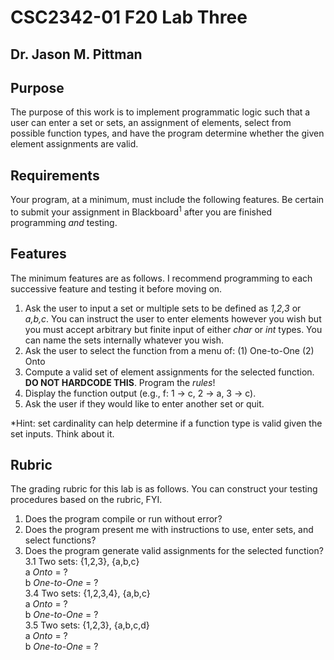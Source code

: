 # CSC2342-01 F20 Lab Three
## Dr. Jason M. Pittman

## Purpose
The purpose of this work is to implement programmatic logic such that a user can enter a set or sets, an assignment of elements, select from possible function types, and have the program determine whether the given element assignments are valid.

## Requirements
Your program, at a minimum, must include the following features. Be certain to submit your assignment in Blackboard$^1$ after you are finished programming *and* testing.

## Features
   The minimum features are as follows. I recommend programming to each successive feature and testing it before moving on.

   1.  Ask the user to input a set or multiple sets to be defined as *1,2,3* or *a,b,c*. You can instruct the user to enter elements however you wish but you must accept arbitrary but finite input of either *char* or *int* types. You can name the sets internally whatever you wish.
   2.  Ask the user to select the function from a menu of:
      (1) One-to-One
      (2) Onto
   3. Compute a valid set of element assignments for the selected function. 
      **DO NOT HARDCODE THIS**. Program the *rules*!
   4. Display the function output (e.g., f: 1 -> c, 2 -> a, 3 -> c).
   5. Ask the user if they would like to enter another set or quit.

*Hint: set cardinality can help determine if a function type is valid given the set inputs. Think about it.

## Rubric
The grading rubric for this lab is as follows. You can construct your testing procedures based on the rubric, FYI.

   1. Does the program compile or run without error?
   2. Does the program present me with instructions to use, enter sets, and select functions?
   3. Does the program generate valid assignments for the selected function?   
      3.1 Two sets: {1,2,3}, {a,b,c}  
         a *Onto* = ?  
         b *One-to-One* = ?  
      3.4 Two sets: {1,2,3,4}, {a,b,c}  
         a *Onto* = ?  
         b *One-to-One* = ?  
      3.5 Two sets: {1,2,3}, {a,b,c,d}  
         a *Onto* = ?  
         b *One-to-One* = ? 
